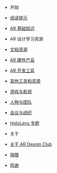 - 开始
 - [阅读提示]()
 - [AR 基础知识](/intro-ar)

- AR 设计学习资源
 - [文档资源](/resources)
 - [AR 硬件产品](/devices)
 - [AR 开发工具](/dev-tools)
 - [其他工具和资源](/software)
 - [游戏与影视](/art)
 - [人物与团队](/team)
 - [会议与组织](/event)
 - [HoloLens 专题](/hololens)

- 关于
 - [关于 AR Design Club](/about)
 - [捐赠](/donate)
 - [鸣谢](/thx)
